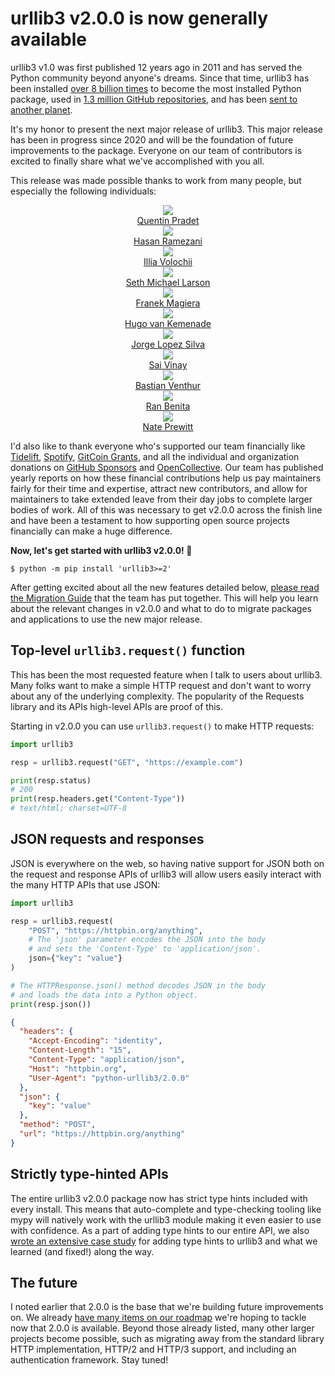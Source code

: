 # urllib3 v2.0.0 is now generally available

urllib3 v1.0 was first published 12 years ago in 2011 and has served the Python community beyond anyone's dreams.
Since that time, urllib3 has been installed [over 8 billion times](https://pepy.tech/project/urllib3) to become the most installed Python package,
used in [1.3 million GitHub repositories](https://github.com/urllib3/urllib3/network/dependents),
and has been [sent to another planet](https://docs.github.com/en/account-and-profile/setting-up-and-managing-your-github-profile/customizing-your-profile/personalizing-your-profile#list-of-qualifying-repositories-for-mars-2020-helicopter-contributor-achievement).

It's my honor to present the next major release of urllib3. This major release has been in progress
since 2020 and will be the foundation of future improvements to the package. Everyone on our team of contributors is excited to finally share what we've accomplished with you all.

This release was made possible thanks to work from many people, but especially the following individuals:

<div class="row">
<div class="col-3 col-4-sm"><center><a href="https://github.com/pquentin"><img style="object-fit: contain; max-width: 100%;" src="https://github.com/pquentin.png"/><br>Quentin Pradet</a></center></div>
<div class="col-3 col-4-sm"><center><a href="https://github.com/hramezani"><img style="object-fit: contain; max-width: 100%;" src="https://github.com/hramezani.png"/><br>Hasan Ramezani</a></center></div>
<div class="col-3 col-4-sm"><center><a href="https://github.com/illia-v"><img style="object-fit: contain; max-width: 100%;" src="https://github.com/illia-v.png"/><br>Illia Volochii</a></center></div>
<div class="col-3 col-4-sm"><center><a href="https://github.com/sethmlarson"><img style="object-fit: contain; max-width: 100%;" src="https://github.com/sethmlarson.png"/><br>Seth Michael Larson</a></center></div>
<div class="col-3 col-4-sm"><center><a href="https://github.com/franekmagiera"><img style="object-fit: contain; max-width: 100%;" src="https://github.com/franekmagiera.png"/><br>Franek Magiera</a></center></div>
<div class="col-3 col-4-sm"><center><a href="https://github.com/hugovk"><img style="object-fit: contain; max-width: 100%;" src="https://github.com/hugovk.png"/><br>Hugo van Kemenade</a></center></div>
<div class="col-3 col-4-sm"><center><a href="https://github.com/jalopezsilva"><img style="object-fit: contain; max-width: 100%;" src="https://github.com/jalopezsilva.png"/><br>Jorge Lopez Silva</a></center></div>
<div class="col-3 col-4-sm"><center><a href="https://github.com/V1NAY8"><img style="object-fit: contain; max-width: 100%;" src="https://github.com/V1NAY8.png"/><br>Sai Vinay</a></center></div>
<div class="col-3 col-4-sm"><center><a href="https://github.com/venthur"><img style="object-fit: contain; max-width: 100%;" src="https://github.com/venthur.png"/><br>Bastian Venthur</a></center></div>
<div class="col-3 col-4-sm"><center><a href="https://github.com/bluetech"><img style="object-fit: contain; max-width: 100%;" src="https://github.com/bluetech.png"/><br>Ran Benita</a></center></div>
<div class="col-3 col-4-sm"><center><a href="https://github.com/nateprewitt"><img style="object-fit: contain; max-width: 100%;" src="https://github.com/nateprewitt.png"/><br>Nate Prewitt</a></center></div>
</div>

I'd also like to thank everyone who's supported our team financially like [Tidelift](https://tidelift.com/subscription/pkg/pypi-urllib3),
[Spotify](https://spotify.github.io/), [GitCoin Grants](https://bounties.gitcoin.co/grants/65/urllib3),
and all the individual and organization donations on [GitHub Sponsors](https://github.com/sponsors/urllib3/) and [OpenCollective](https://opencollective.com/urllib3).
Our team has published yearly reports on how these financial contributions help us pay maintainers fairly for their time and expertise,
attract new contributors, and allow for maintainers to take extended leave from their day jobs to complete larger bodies of
work. All of this was necessary to get v2.0.0 across the finish line and have been a testament to how supporting open source projects
financially can make a huge difference.

**Now, let's get started with urllib3 v2.0.0! 🚀**

```shell
$ python -m pip install 'urllib3>=2'
```

After getting excited about all the new features detailed below, [please read the Migration Guide](https://urllib3.readthedocs.io/en/latest/v2-migration-guide.html)
that the team has put together. This will help you learn about the relevant changes in v2.0.0 and what to do to migrate
packages and applications to use the new major release.

## Top-level `urllib3.request()` function

This has been the most requested feature when I talk to users about urllib3.
Many folks want to make a simple HTTP request and don't want to worry about any of the underlying complexity.
The popularity of the Requests library and its APIs high-level APIs are proof of this.

Starting in v2.0.0 you can use `urllib3.request()` to make HTTP requests:

```python
import urllib3

resp = urllib3.request("GET", "https://example.com")

print(resp.status)
# 200
print(resp.headers.get("Content-Type"))
# text/html; charset=UTF-8
```

## JSON requests and responses

JSON is everywhere on the web, so having native support for JSON
both on the request and response APIs of urllib3 will allow users
easily interact with the many HTTP APIs that use JSON:

```python
import urllib3

resp = urllib3.request(
    "POST", "https://httpbin.org/anything",
    # The 'json' parameter encodes the JSON into the body
    # and sets the 'Content-Type' to 'application/json'.
    json={"key": "value"}
)

# The HTTPResponse.json() method decodes JSON in the body
# and loads the data into a Python object.
print(resp.json())
```

```json
{
  "headers": {
    "Accept-Encoding": "identity",
    "Content-Length": "15",
    "Content-Type": "application/json",
    "Host": "httpbin.org",
    "User-Agent": "python-urllib3/2.0.0"
  },
  "json": {
    "key": "value"
  },
  "method": "POST",
  "url": "https://httpbin.org/anything"
}
```

## Strictly type-hinted APIs

The entire urllib3 v2.0.0 package now has strict type hints included with every install.
This means that auto-complete and type-checking tooling like mypy will natively work with the urllib3 module making it even easier to use with confidence.
As a part of adding type hints to our entire API, we also [wrote an extensive case study](https://sethmlarson.dev/tests-arent-enough-case-study-after-adding-types-to-urllib3)
for adding type hints to urllib3 and what we learned (and fixed!) along the way.

## The future

I noted earlier that 2.0.0 is the base that we're building future improvements on.
We already [have many items on our roadmap](https://github.com/urllib3/urllib3/milestone/9) we're hoping to tackle now that 2.0.0 is available.
Beyond those already listed, many other larger projects become possible, such as migrating away from the standard library
HTTP implementation, HTTP/2 and HTTP/3 support, and including an authentication framework. Stay tuned!
